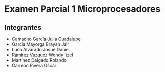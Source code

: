 # Examen Parcial 1 Microprocesadores

## Integrantes  
- Camacho García Julia Guadalupe  
- García Mayorga Brayan Jair  
- Luna Alvarado Josué Daniel  
- Ramirez Vazquez Wendy Itzel  
- Martínez Delgado Rolando  
- Carreon Rivera Oscar
